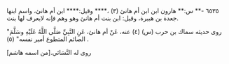٦٥٣٥ -** س:** هارون ابن ابن أم هانئ (٣) ،**** وقيل:**** ابن أم هانئ، واسم ابنها جعدة بن هبيرة، وقيل: ابن بنت أم هانئ وهو وهم فإنه لايعرف لها بنت.

روى حديثه سماك بن حرب (س) (٤) عنه، عَنْ أم هانئ، عَنِ النَّبِيِّ صَلَّى اللَّهُ عَلَيْهِ وسَلَّمَ" الصائم المتطوع أمير نفسه" (٥) .

روى له النَّسَائي.[من اسمه هاشم]